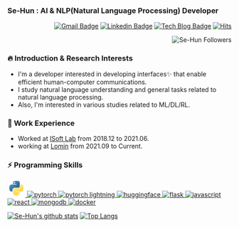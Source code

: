 ### Se-Hun : AI & NLP(Natural Language Processing) Developer

<div align=right>

[![Gmail Badge](https://img.shields.io/badge/Gmail-d14836?style=flat-square&logo=Gmail&logoColor=white&link=mailto:sehunhu5247@gmail.com)](mailto:sehunhu5247@gmail.com)
[![Linkedin Badge](https://img.shields.io/badge/-LinkedIn-blue?style=flat-square&logo=Linkedin&logoColor=white&link=https://www.linkedin.com/in/sehun-hu-b6b255193/)](https://www.linkedin.com/in/sehun-hu-b6b255193) 
[![Tech Blog Badge](http://img.shields.io/badge/-Tech%20blog-black?style=flat-square&logo=github&link=https://se-hun.github.io/)](https://se-hun.github.io/)
[![Hits](https://hits.seeyoufarm.com/api/count/incr/badge.svg?url=https%3A%2F%2Fgithub.com%2FSe-Hun&count_bg=%2379C83D&title_bg=%23555555&icon=&icon_color=%23E7E7E7&title=hits&edge_flat=false)](https://hits.seeyoufarm.com)
  
![Se-Hun Followers](https://img.shields.io/github/followers/Se-Hun?style=social)
  
</div>

### 🔥 Introduction & Research Interests

* I'm a developer interested in developing interfaces✨ that enable efficient human-computer communications.
* I study natural language understanding and general tasks related to natural language processing.
* Also, I'm interested in various studies related to ML/DL/RL.

### 📘 Work Experience

* Worked at [ISoft Lab](http://isoft.cnu.ac.kr/) from 2018.12 to 2021.06.
* working at [Lomin](https://www.lomin.ai/) from 2021.09 to Current.

### ⚡ Programming Skills

<p align="left"> 
  <a href="https://www.python.org" target="_blank"> 
    <img src="https://raw.githubusercontent.com/devicons/devicon/master/icons/python/python-original.svg" alt="python" width="40" height="40"/> 
  </a> 
  <a href="https://pytorch.org/" target="_blank"> 
    <img src="https://www.vectorlogo.zone/logos/pytorch/pytorch-icon.svg" alt="pytorch" width="40" height="40"/> 
  </a> 
  <a href="https://www.pytorchlightning.ai/" target="_blank">
    <img src="https://raw.githubusercontent.com/PyTorchLightning/pytorch-lightning/c99e2fe0d2bf713f35054eaa0d521ee7f6030786/docs/source/_static/images/icon.svg" alt="pytorch lightning" width="40" height="40"/>
  </a>
  <a href="https://huggingface.co/" target="_blank">
    <img src="https://huggingface.co/landing/assets/transformers-docs/huggingface_logo.svg" alt="huggingface" width="40" height="40"/>
  </a>
  <a href="https://flask.palletsprojects.com/" target="_blank"> 
    <img src="https://www.vectorlogo.zone/logos/pocoo_flask/pocoo_flask-icon.svg" alt="flask" width="40" height="40"/> 
  </a>
  <a href="https://developer.mozilla.org/ko/docs/Web/JavaScript" target="_blank">
    <img src="https://upload.wikimedia.org/wikipedia/commons/thumb/9/99/Unofficial_JavaScript_logo_2.svg/1280px-Unofficial_JavaScript_logo_2.svg.png" alt="javascript" width="40" height="40"/>
  </a>
  <a href="https://reactjs.org/" target="_blank">
    <img src="https://upload.wikimedia.org/wikipedia/commons/a/a7/React-icon.svg" alt="react" width="40" height="40"/>
  </a>
  <a href="https://www.mongodb.com/" target="_blank">
    <img src="https://cdn.icon-icons.com/icons2/2415/PNG/512/mongodb_original_wordmark_logo_icon_146425.png" alt="mongodb" width="40" height="40"/>
  </a>
  <a href="https://www.docker.com/" target="_blank">
    <img src="https://subicura.com/assets/article_images/2017-01-19-docker-guide-for-beginners-1/docker-logo.png" alt="docker" width="40" height="40"/>
  </a>
</p>

[![Se-Hun's github stats](https://github-readme-stats.vercel.app/api?username=Se-Hun&show_icons=true&count_private=true)](https://github.com/anuraghazra/github-readme-stats) [![Top Langs](https://github-readme-stats.vercel.app/api/top-langs/?username=Se-Hun&layout=compact&hide=jupyter%20notebook,HTML)](https://github.com/anuraghazra/github-readme-stats)

<!--
**Se-Hun/Se-Hun** is a ✨ _special_ ✨ repository because its `README.md` (this file) appears on your GitHub profile.

Here are some ideas to get you started:

- 🔭 I’m currently working on ...
- 🌱 I’m currently learning ...
- 👯 I’m looking to collaborate on ...
- 🤔 I’m looking for help with ...
- 💬 Ask me about ...
- 📫 How to reach me: ...
- 😄 Pronouns: ...
- ⚡ Fun fact: ...
-->
